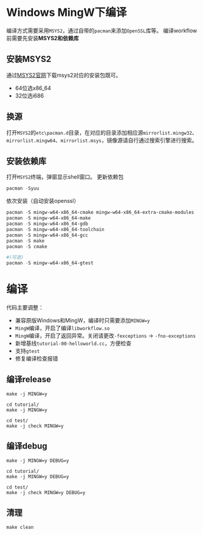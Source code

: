 
# Windows MingW下编译

编译方式需要采用`MSYS2`，通过自带的`pacman`来添加`OpenSSL`库等。
编译workflow前需要先安装**MSYS2和依赖库**

## 安装MSYS2
通过[MSYS2官网](https://www.msys2.org/)下载msys2对应的安装包既可。
* 64位选x86_64
* 32位选i686

## 换源
打开`MSYS2`的`etc\pacman.d`目录，在对应的目录添加相应源`mirrorlist.mingw32`、`mirrorlist.mingw64`、`mirrorlist.msys`，镜像源请自行通过搜索引擎进行搜索。

## 安装依赖库
打开`MSYS2`终端，弹窗显示shell窗口。
更新依赖包
```powershell
pacman -Syuu
```

依次安装（自动安装openssl）
```powershell
pacman -S mingw-w64-x86_64-cmake mingw-w64-x86_64-extra-cmake-modules
pacman -S mingw-w64-x86_64-make
pacman -S mingw-w64-x86_64-gdb
pacman -S mingw-w64-x86_64-toolchain
pacman -S mingw-w64-x86_64-gcc
pacman -S make
pacman -S cmake

#(可选)
pacman -S mingw-w64-x86_64-gtest
```

# 编译
代码主要调整：
* 兼容原版Windows和MingW，编译时只需要添加`MINGW=y`
* `MingW`编译，开启了编译`libworkflow.so`
* `MingW`编译，开启了返回异常。关闭请更改`-fexceptions` -> `-fno-exceptions`
* 新增基线`tutorial-00-helloworld.cc`，方便检查
* 支持`gtest`
* 修复编译检查报错

## 编译release
```
make -j MINGW=y

cd tutorial/
make -j MINGW=y

cd test/
make -j check MINGW=y
```

## 编译debug
```
make -j MINGW=y DEBUG=y

cd tutorial/
make -j MINGW=y DEBUG=y

cd test/
make -j check MINGW=y DEBUG=y
```

## 清理
```powershell
make clean
```
